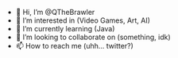 - 👋 Hi, I’m @QTheBrawler
- 👀 I’m interested in (Video Games, Art, AI)
- 🌱 I’m currently learning (Java)
- 💞️ I’m looking to collaborate on (something, idk)
- 📫 How to reach me (uhh... twitter?)

<!---
QTheBrawler/QTheBrawler is a ✨ special ✨ repository because its `README.md` (this file) appears on your GitHub profile.
You can click the Preview link to take a look at your changes.
--->
